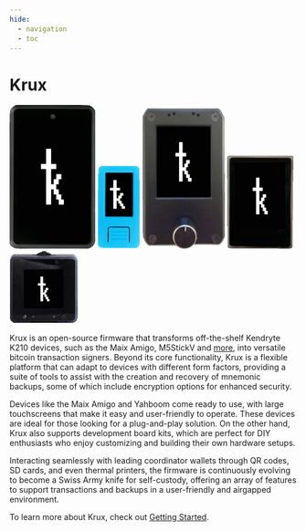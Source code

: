 ```yaml
---
hide:
  - navigation
  - toc
---
```

# Krux
<img src="img/maixpy_amigo/logo-150.png">
<img src="img/maixpy_m5stickv/logo-125.png" width="75">
<img src="img/maixpy_dock/logo-151.png" width="144">
<img src="img/maixpy_yahboom/logo-156.png" width="116">
<img src="img/maixpy_cube/logo-200.png" width="120">

Krux is an open-source firmware that transforms off-the-shelf Kendryte K210 devices, such as the Maix Amigo, M5StickV and [more](parts.md), into versatile bitcoin transaction signers. Beyond its core functionality, Krux is a flexible platform that can adapt to devices with different form factors, providing a suite of tools to assist with the creation and recovery of mnemonic backups, some of which include encryption options for enhanced security.

Devices like the Maix Amigo and Yahboom come ready to use, with large touchscreens that make it easy and user-friendly to operate. These devices are ideal for those looking for a plug-and-play solution. On the other hand, Krux also supports development board kits, which are perfect for DIY enthusiasts who enjoy customizing and building their own hardware setups.

Interacting seamlessly with leading coordinator wallets through QR codes, SD cards, and even thermal printers, the firmware is continuously evolving to become a Swiss Army knife for self-custody, offering an array of features to support transactions and backups in a user-friendly and airgapped environment.

To learn more about Krux, check out [Getting Started](getting-started/index.md).
